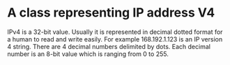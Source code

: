 # A class representing IP address V4
IPv4 is a 32-bit value. Usually it is represented in decimal dotted format for a human to read and write easily.
For example 168.192.1.123 is an IP version 4 string. There are 4 decimal numbers delimited by dots.
Each decimal number is an 8-bit value which is ranging from 0 to 255.